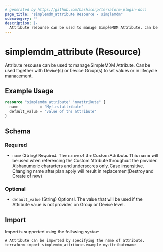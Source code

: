 ```yaml
---
# generated by https://github.com/hashicorp/terraform-plugin-docs
page_title: "simplemdm_attribute Resource - simplemdm"
subcategory: ""
description: |-
  Attribute resourse can be used to manage SimpleMDM Attribute. Can be used together with Device(s) or Device Group(s) to set values or in lifecycle management.
---
```


# simplemdm_attribute (Resource)

Attribute resourse can be used to manage SimpleMDM Attribute. Can be used together with Device(s) or Device Group(s) to set values or in lifecycle management.

## Example Usage

```terraform
resource "simplemdm_attribute" "myattribute" {
  name          = "Myfirstattribute"
  default_value = "value of the attribute"
}
```

<!-- schema generated by tfplugindocs -->
## Schema

### Required

- `name` (String) Required. The name of the Custom Attribute. This name will be used when referencing the Custom Attribute throughout the provider. Alphanumeric characters and underscores only. Case insensitive. Changing name after plan apply will result in replacement(Destroy and Create of new)

### Optional

- `default_value` (String) Optional. The value that will be used if the Attribute value is not provided on Group or Device level.

## Import

Import is supported using the following syntax:

```shell
# Attribute can be imported by specifying the name of attribute.
terraform import simplemdm_attribute.example myattributename
```
